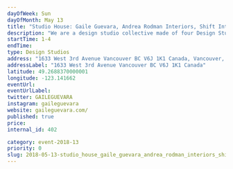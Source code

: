 ```yaml
---
dayOfWeek: Sun
dayOfMonth: May 13
title: "Studio House: Gaile Guevara, Andrea Rodman Interiors, Shift Interiors, Innovera"
description: "We are a design studio collective made of four Design Studios who want to share a space not only to help support one another but as well to collectively build on the shared values of creating a stronger community between peers. We will showcase our process and unique approach to design while open discussion on the growing concerns of what it means to be a future Vancouverite. Through residential design, our projects enable us to provide an intimate insight into the changing needs of a growing demographic. We hope by sharing insight into the demands of better housing models, we can then educate the general public about their ability to participate in positive change. "
startTime: 1-4
endTime: 
type: Design Studios
address: "1633 West 3rd Avenue Vancouver BC V6J 1K1 Canada, Vancouver, BC, Canada"
addressLabel: "1633 West 3rd Avenue Vancouver BC V6J 1K1 Canada"
latitude: 49.2688370000001
longitude: -123.141662
eventUrl: 
eventUrlLabel: 
twitter: GAILEGUEVARA
instagram: gaileguevara
website: gaileguevara.com/
published: true
price: 
internal_id: 402

category: event-2018-13
priority: 0
slug: 2018-05-13-studio_house_gaile_guevara_andrea_rodman_interiors_shift_interiors_innovera
---
```

